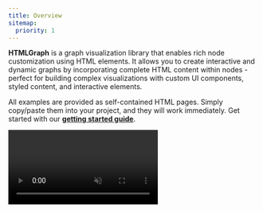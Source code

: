 ```yaml
---
title: Overview
sitemap:
  priority: 1
---
```


**HTMLGraph** is a graph visualization library that enables rich node customization using HTML elements.
It allows you to create interactive and dynamic graphs by incorporating complete HTML content within
nodes - perfect for building complex visualizations with custom UI components, styled content, and interactive elements.

All examples are provided as self-contained HTML pages.
Simply copy/paste them into your project, and they will work immediately.
Get started with our **[getting started guide](/getting-started)**.

<a href="/use-cases/advanced-demo/" target="_blank" aria-label="Advanced demo">
  <div class="advanced-demo">
    <video autoplay muted loop>
      <source src="/media/advanced-demo.webm">
    </video>
  </div>
</a>

